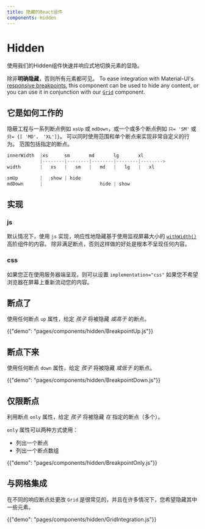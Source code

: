 ```yaml
---
title: 隐藏的React组件
components: Hidden
---
```


# Hidden

<p class="description">使用我们的Hidden组件快速并响应式地切换元素的显隐。</p>

除非**明确隐藏**，否则所有元素都可见。 To ease integration with Material-UI's [responsive breakpoints](/customization/breakpoints/), this component can be used to hide any content, or you can use it in conjunction with our [`Grid`](/components/grid/) component.

## 它是如何工作的

隐蔽工程与一系列断点例如 `xsUp` 或 `mdDown`，或一个或多个断点例如 `只= 'SM'` 或 `只= {[ 'MD'， 'XL']}`。 可以同时使用范围和单个断点来实现非常自定义的行为。 范围包括指定的断点。

```js
innerWidth  |xs      sm       md       lg       xl
            |--------|--------|--------|--------|-------->
width       |   xs   |   sm   |   md   |   lg   |   xl

smUp        |   show | hide
mdDown      |                     hide | show

```

## 实现

### js

默认情况下，使用 `js` 实现，响应性地隐藏基于使用监视屏幕大小的 [`withWidth()`](/customization/breakpoints/#withwidth) 高阶组件的内容。 除非满足断点，否则这样做的好处是根本不呈现任何内容。

### css

如果您正在使用服务器端呈现，则可以设置 `implementation="css"` 如果您不希望浏览器在屏幕上重新流动您的内容。

## 断点了

使用任何断点 `up` 属性，给定 *孩子* 将被隐藏 *或高于* 的断点。

{{"demo": "pages/components/hidden/BreakpointUp.js"}}

## 断点下来

使用任何断点 `down` 属性，给定 *孩子* 将被隐藏 *或低于* 的断点。

{{"demo": "pages/components/hidden/BreakpointDown.js"}}

## 仅限断点

利用断点 `only` 属性，给定 *孩子* 将被隐藏 *在* 指定的断点（多个）。

`only` 属性可以两种方式使用：

- 列出一个断点
- 列出一个断点数组

{{"demo": "pages/components/hidden/BreakpointOnly.js"}}

## 与网格集成

在不同的响应断点处更改 `Grid` 是很常见的，并且在许多情况下，您希望隐藏其中一些元素。

{{"demo": "pages/components/hidden/GridIntegration.js"}}